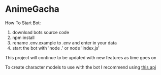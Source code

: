 # AnimeGacha

How To Start Bot:
1. download bots source code
2. npm install
3. rename .env.example to .env and enter in your data
4. start the bot with 'node .' or node 'index.js'

This project will continue to be updated with new features as time goes on

To create character models to use with the bot I recommend using [this api](https://anilist.gitbook.io/anilist-apiv2-docs/)
